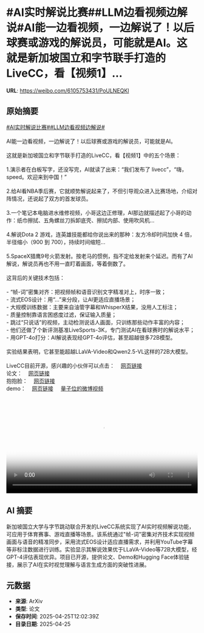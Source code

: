 # #AI实时解说比赛##LLM边看视频边解说#AI能一边看视频，一边解说了！以后球赛或游戏的解说员，可能就是AI。这就是新加坡国立和字节联手打造的LiveCC，看【视频1】...

**URL**: https://weibo.com/6105753431/PoULNEQKl

## 原始摘要

<a href="https://m.weibo.cn/search?containerid=231522type%3D1%26t%3D10%26q%3D%23AI%E5%AE%9E%E6%97%B6%E8%A7%A3%E8%AF%B4%E6%AF%94%E8%B5%9B%23&amp;extparam=%23AI%E5%AE%9E%E6%97%B6%E8%A7%A3%E8%AF%B4%E6%AF%94%E8%B5%9B%23" data-hide=""><span class="surl-text">#AI实时解说比赛#</span></a><a href="https://m.weibo.cn/search?containerid=231522type%3D1%26t%3D10%26q%3D%23LLM%E8%BE%B9%E7%9C%8B%E8%A7%86%E9%A2%91%E8%BE%B9%E8%A7%A3%E8%AF%B4%23&amp;extparam=%23LLM%E8%BE%B9%E7%9C%8B%E8%A7%86%E9%A2%91%E8%BE%B9%E8%A7%A3%E8%AF%B4%23" data-hide=""><span class="surl-text">#LLM边看视频边解说#</span></a><br><br>AI能一边看视频，一边解说了！以后球赛或游戏的解说员，可能就是AI。<br><br>这就是新加坡国立和字节联手打造的LiveCC，看【视频1】中的五个场景：<br><br>1.演示者在白板写字，还没写完，AI就读了出来：“我们发布了 livecc”，“嗨，speed。欢迎来到中国！”<br><br>2.给AI看NBA季后赛，它就顺势解说起来了，不但引导观众进入比赛场地，介绍对阵情况，还说起了双方的首发球员。<br><br>3.一个笔记本电脑进水维修视频，小哥这边正修理，AI那边就描述起了小哥的动作：纸巾擦拭、五角螺丝刀拆卸底壳、擦拭内部、使用吹风机...<br><br>4.解说Dota 2 游戏，连英雄技能都给你说出来的那种：友方冷却时间加快 4 倍，半径缩小（900 到 700），持续时间缩短...<br><br>5.SpaceX猎鹰9号火箭发射。按老马的惯例，指不定给发射来个延迟。而有了AI解说，解说员再也不用一直盯着画面，等着倒数了。<br><br>这背后的关键技术包括：<br><br>- “帧-词”密集对齐：把视频帧和语音识别文字精准对上，时序一致；<br>- 流式EOS设计：用“…”来分段，让AI更适应直播场景；<br>- 大规模训练数据：主要来自油管字幕和WhisperX结果，没用人工标注；<br>- 质量控制靠语言困惑度过滤，保证输入质量；<br>- 跳过“只说话”的视频，主动检测说话人画面，只训练那些动作丰富的内容；<br>- 他们还做了个新评测基准LiveSports-3K，专门测试AI在看球赛时的解说水平；<br>- 用GPT-4o打分：AI解说表现经GPT-4o评估，甚至超越很多72B模型。<br><br>实验结果表明，它甚至能超越LLaVA-Video和Qwen2.5-VL这样的72B大模型。<br><br>LiveCC目前开源，感兴趣的小伙伴可以点击：<a href="https://weibo.cn/sinaurl?u=https%3A%2F%2Fshowlab.github.io%2Flivecc%2F" data-hide=""><span class="url-icon"><img style="width: 1rem;height: 1rem" src="https://h5.sinaimg.cn/upload/2015/09/25/3/timeline_card_small_web_default.png" referrerpolicy="no-referrer"></span><span class="surl-text">网页链接</span></a><br>论文：<a href="https://weibo.cn/sinaurl?u=https%3A%2F%2Farxiv.org%2Fpdf%2F2504.16030" data-hide=""><span class="url-icon"><img style="width: 1rem;height: 1rem" src="https://h5.sinaimg.cn/upload/2015/09/25/3/timeline_card_small_web_default.png" referrerpolicy="no-referrer"></span><span class="surl-text">网页链接</span></a><br>抱抱脸：<a href="https://weibo.cn/sinaurl?u=https%3A%2F%2Fhuggingface.co%2Fspaces%2Fchenjoya%2FLiveCC" data-hide=""><span class="url-icon"><img style="width: 1rem;height: 1rem" src="https://h5.sinaimg.cn/upload/2015/09/25/3/timeline_card_small_web_default.png" referrerpolicy="no-referrer"></span><span class="surl-text">网页链接</span></a><br>demo：<a href="https://weibo.cn/sinaurl?u=https%3A%2F%2Fhuggingface.co%2Fspaces%2Fchenjoya%2FLiveCC" data-hide=""><span class="url-icon"><img style="width: 1rem;height: 1rem" src="https://h5.sinaimg.cn/upload/2015/09/25/3/timeline_card_small_web_default.png" referrerpolicy="no-referrer"></span><span class="surl-text">网页链接</span></a> <a href="https://video.weibo.com/show?fid=1034:5159380191215663" data-hide=""><span class="url-icon"><img style="width: 1rem;height: 1rem" src="https://h5.sinaimg.cn/upload/2015/09/25/3/timeline_card_small_video_default.png" referrerpolicy="no-referrer"></span><span class="surl-text">量子位的微博视频</span></a><br clear="both"><div style="clear: both"></div><video controls="controls" poster="https://tvax1.sinaimg.cn/orj480/006Fd7o3ly1i0t7swjb81j30zk0k0q3b.jpg" style="width: 100%"><source src="https://f.video.weibocdn.com/o0/M3gIQoT3lx08nKFwBBzW01041200Ujzu0E010.mp4?label=mp4_720p&amp;template=1280x720.25.0&amp;ori=0&amp;ps=1CwnkDw1GXwCQx&amp;Expires=1745585972&amp;ssig=xpNlsrY%2FwW&amp;KID=unistore,video"><source src="https://f.video.weibocdn.com/o0/CS7RVlTNlx08nKFuCQIU01041200uLNJ0E010.mp4?label=mp4_hd&amp;template=852x480.25.0&amp;ori=0&amp;ps=1CwnkDw1GXwCQx&amp;Expires=1745585972&amp;ssig=xnQ01PIpfQ&amp;KID=unistore,video"><source src="https://f.video.weibocdn.com/o0/JlLTEfmqlx08nKFud6lO01041200k16i0E010.mp4?label=mp4_ld&amp;template=640x360.25.0&amp;ori=0&amp;ps=1CwnkDw1GXwCQx&amp;Expires=1745585972&amp;ssig=c%2FsUguSGpd&amp;KID=unistore,video"><p>视频无法显示，请前往<a href="https://video.weibo.com/show?fid=1034%3A5159380191215663" target="_blank" rel="noopener noreferrer">微博视频</a>观看。</p></video>

## AI 摘要

新加坡国立大学与字节跳动联合开发的LiveCC系统实现了AI实时视频解说功能，可应用于体育赛事、游戏直播等场景。该系统通过"帧-词"密集对齐技术实现视频画面与语音的精准同步，采用流式EOS设计适应直播需求，并利用YouTube字幕等非标注数据进行训练。实验显示其解说效果优于LLaVA-Video等72B大模型，经GPT-4评估表现优异。项目已开源，提供论文、Demo和Hugging Face体验链接，展示了AI在实时视觉理解与语言生成方面的突破性进展。

## 元数据

- **来源**: ArXiv
- **类型**: 论文
- **保存时间**: 2025-04-25T12:02:39Z
- **目录日期**: 2025-04-25
